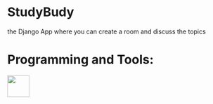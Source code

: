 # StudyBudy
the Django App where you can create a room and discuss the topics
# Programming and Tools:
<img src="https://skillicons.dev/icons?i=django,html,css,js,vercel" height="50"/>
